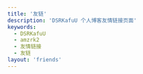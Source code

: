 ```yaml
---
title: '友链'
description: 'DSRKafuU 个人博客友情链接页面'
keywords:
  - DSRKafuU
  - amzrk2
  - 友情链接
  - 友链
layout: 'friends'
---
```

